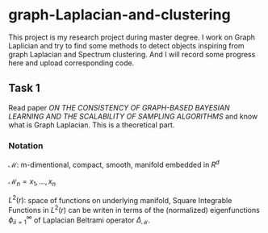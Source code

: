 # graph-Laplacian-and-clustering

This project is my research project during master degree. I work on Graph Laplician and try to find some methods to detect objects inspiring from graph Laplacian and Spectrum clustering. And I will record some progress here and upload corresponding code.

## Task 1
Read paper *ON THE CONSISTENCY OF GRAPH-BASED BAYESIAN LEARNING AND THE SCALABILITY OF SAMPLING ALGORITHMS* and know what is Graph Laplacian. This is a theoretical part.

### Notation

$\mathcal{M}$: m-dimentional, compact, smooth, manifold embedded in $R^d$

$\mathcal{M}_n={x_1,...,x_n}$

$L^2(r):$ space of functions on underlying manifold, Square Integrable Functions in $L^2(r)$ can be writen in terms of the (normalized) eigenfunctions ${\phi_i}_{i=1}^{\infty}$ of Laplacian Beltrami operator $\Delta_{\mathcal{M}}$.
